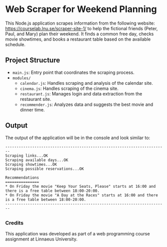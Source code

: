 # Web Scraper for Weekend Planning

This Node.js application scrapes information from the following website: https://courselab.lnu.se/scraper-site-1/ to help the fictional friends (Peter, Paul, and Mary) plan their weekend. It finds a common free day, checks movie showtimes, and books a restaurant table based on the available schedule.


## Project Structure
- `main.js`: Entry point that coordinates the scraping process.
- `modules/`
  - `calendar.js`: Handles scraping and analysis of the calendar site.
  - `cinema.js`: Handles scraping of the cinema site.
  - `restaurant.js`: Manages login and data extraction from the restaurant site.
  - `recommender.js`: Analyzes data and suggests the best movie and dinner time.


## Output
The output of the application will be in the console and look similar to:
```
------------------------------------------------------------------------
Scraping links...OK
Scraping available days...OK
Scraping showtimes...OK
Scraping possible reservations...OK

Recommendations
===============
* On Friday the movie "Keep Your Seats, Please" starts at 16:00 and there is a free table between 18:00-20:00.
* On Friday the movie "A Day at the Races" starts at 16:00 and there is a free table between 18:00-20:00.
------------------------------------------------------------------------
```

##
### Credits
This application was developed as part of a web programming course assignment at Linnaeus University.
